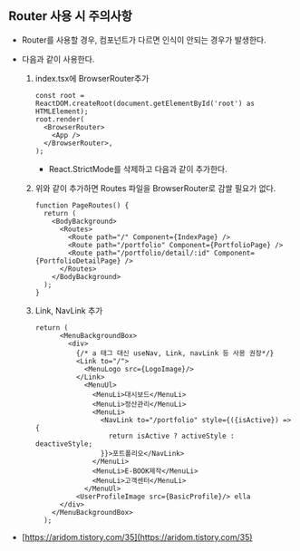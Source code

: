 ## Router 사용 시 주의사항

- Router를 사용할 경우, 컴포넌트가 다르면 인식이 안되는 경우가 발생한다.
- 다음과 같이 사용한다.
    1. index.tsx에 BrowserRouter추가
        
        ```tsx
        const root = ReactDOM.createRoot(document.getElementById('root') as HTMLElement);
        root.render(
          <BrowserRouter>
            <App />
          </BrowserRouter>,
        );
        ```
        
        - React.StrictMode를 삭제하고 다음과 같이 추가한다.
    2. 위와 같이 추가하면 Routes 파일을 BrowserRouter로 감쌀 필요가 없다.
        
        ```tsx
        function PageRoutes() {
          return (
            <BodyBackground>
              <Routes>
                <Route path="/" Component={IndexPage} />
                <Route path="/portfolio" Component={PortfolioPage} />
                <Route path="/portfolio/detail/:id" Component={PortfolioDetailPage} />
              </Routes>
            </BodyBackground>
          );
        }
        ```
        
    3. Link, NavLink 추가
        
        ```tsx
        return (
              <MenuBackgroundBox>
                <div>
                  {/* a 태그 대신 useNav, Link, navLink 등 사용 권장*/}
                  <Link to="/">
                    <MenuLogo src={LogoImage}/>
                  </Link>
                    <MenuUl>
                      <MenuLi>대시보드</MenuLi>
                      <MenuLi>정산관리</MenuLi>
                      <MenuLi>
                        <NavLink to="/portfolio" style={({isActive}) => {
                          return isActive ? activeStyle : deactiveStyle;
                        }}>포트폴리오</NavLink>
                      </MenuLi>
                      <MenuLi>E-BOOK제작</MenuLi>
                      <MenuLi>고객센터</MenuLi>
                    </MenuUl>
                  <UserProfileImage src={BasicProfile}/> ella
              </div>
            </MenuBackgroundBox>
          );
        ```
        
- [https://aridom.tistory.com/35](https://aridom.tistory.com/35)